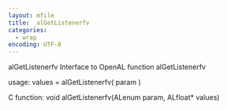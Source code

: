 ```yaml
---
layout: mfile
title: _alGetListenerfv
categories:
  - wrap
encoding: UTF-8
---
```


alGetListenerfv  Interface to OpenAL function alGetListenerfv

usage:  values = alGetListenerfv( param )

C function:  void alGetListenerfv(ALenum param, ALfloat\* values)
